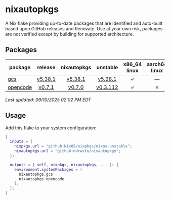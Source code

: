 # nixautopkgs

A Nix flake providing up-to-date packages that are identified and auto-built based upon GitHub releases
and Renovate. Use at your own risk, packages are not verified except by building for supported architecture.

<!-- DASHBOARD:START -->

## Packages

| package                             |                               release                                |                        nixautopkgs                        |                                           unstable                                            | x86_64<br>linux | aarch64<br>linux | x86_64<br>darwin | aarch64<br>darwin |
| ----------------------------------- | :------------------------------------------------------------------: | :-------------------------------------------------------: | :-------------------------------------------------------------------------------------------: | :-------------: | :--------------: | :--------------: | :---------------: |
| [gcs](./packages/gcs.nix)           | [v5.38.1](https://github.com/richardwilkes/gcs/releases/tag/v5.38.1) | [v5.38.1](https://github.com/ndrwstn/nixautopkgs/pull/20) |    [v5.28.1](https://github.com/NixOS/nixpkgs/blob/master/pkgs/by-name/gc/gcs/package.nix)    |        ✓        |        —         |        ✓         |         ✓         |
| [opencode](./packages/opencode.nix) |    [v0.7.1](https://github.com/sst/opencode/releases/tag/v0.7.1)     | [v0.7.0](https://github.com/ndrwstn/nixautopkgs/pull/38)  | [v0.3.112](https://github.com/NixOS/nixpkgs/blob/master/pkgs/by-name/op/opencode/package.nix) |        ✓        |        ✗         |        ✓         |         ✓         |

_Last updated: 09/10/2025 02:02 PM EDT_

<!-- DASHBOARD:END -->

## Usage

Add this flake to your system configuration:

```nix
{
  inputs = {
    nixpkgs.url = "github:NixOS/nixpkgs/nixos-unstable";
    nixautopkgs.url = "github:ndrwstn/nixautopkgs";
  };

  outputs = { self, nixpkgs, nixautopkgs, ... }: {
    environment.systemPackages = [
      nixautopkgs.gcs
      nixautopkgs.opencode
    ];
  };
}
```
